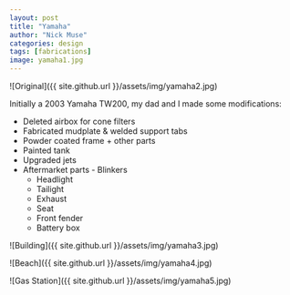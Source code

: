 ```yaml
---
layout: post
title: "Yamaha"
author: "Nick Muse"
categories: design
tags: [fabrications]
image: yamaha1.jpg
---
```


![Original]({{ site.github.url }}/assets/img/yamaha2.jpg)

Initially a 2003 Yamaha TW200, my dad and I made some modifications:

- Deleted airbox for cone filters
- Fabricated mudplate & welded support tabs
- Powder coated frame + other parts
- Painted tank
- Upgraded jets
- Aftermarket parts
		- Blinkers
    - Headlight
    - Tailight
    - Exhaust
    - Seat
    - Front fender
    - Battery box

![Building]({{ site.github.url }}/assets/img/yamaha3.jpg)

![Beach]({{ site.github.url }}/assets/img/yamaha4.jpg)

![Gas Station]({{ site.github.url }}/assets/img/yamaha5.jpg)
